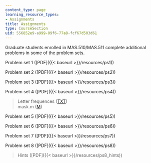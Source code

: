 ```yaml
---
content_type: page
learning_resource_types:
- Assignments
title: Assignments
type: CourseSection
uid: 556852e9-a999-09f6-77a8-fcf67d503d61
---
```


Graduate students enrolled in MAS.510/MAS.511 complete additional problems in some of the problem sets.

Problem set 1 ([PDF]({{< baseurl >}}/resources/ps1))

Problem set 2 ([PDF]({{< baseurl >}}/resources/ps2))

Problem set 3 ([PDF]({{< baseurl >}}/resources/ps3))

Problem set 4 ([PDF]({{< baseurl >}}/resources/ps4))

> Letter frequences ([TXT](/courses/media-arts-and-sciences/mas-160-signals-systems-and-information-for-media-technology-fall-2007/assignments/ps4_freq.txt))  
> mask.m ([M](/courses/media-arts-and-sciences/mas-160-signals-systems-and-information-for-media-technology-fall-2007/assignments/ps4_mask.m))

Problem set 5 ([PDF]({{< baseurl >}}/resources/ps5))

Problem set 6 ([PDF]({{< baseurl >}}/resources/ps6))

Problem set 7 ([PDF]({{< baseurl >}}/resources/ps7))

Problem set 8 ([PDF]({{< baseurl >}}/resources/ps8))

> Hints ([PDF]({{< baseurl >}}/resources/ps8_hints))